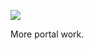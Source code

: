 ![](https://db-feed.s3.amazonaws.com/legacy/gif-2021-08-10_17-54-38-1628632591.gif)

More portal work. 
